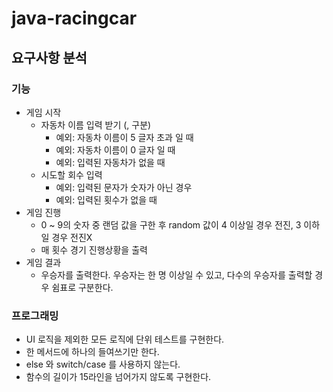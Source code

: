 # java-racingcar

## 요구사항 분석

### 기능

- 게임 시작
    - 자동차 이름 입력 받기 (, 구분)
        - 예외: 자동차 이름이 5 글자 초과 일 때
        - 예외: 자동차 이름이 0 글자 일 때
        - 예외: 입력된 자동차가 없을 때
    - 시도할 회수 입력
        - 예외: 입력된 문자가 숫자가 아닌 경우
        - 예외: 입력된 횟수가 없을 때
- 게임 진행
    - 0 ~ 9의 숫자 중 랜덤 값을 구한 후 random 값이 4 이상일 경우 전진, 3 이하일 경우 전진X
    - 매 횟수 경기 진행상황을 출력
- 게임 결과
    - 우승자를 출력한다. 우승자는 한 명 이상일 수 있고, 다수의 우승자를 출력할 경우 쉼표로 구분한다.

### 프로그래밍

- UI 로직을 제외한 모든 로직에 단위 테스트를 구현한다.
- 한 메서드에 하나의 들여쓰기만 한다.
- else 와 switch/case 를 사용하지 않는다.
- 함수의 길이가 15라인을 넘어가지 않도록 구현한다.
